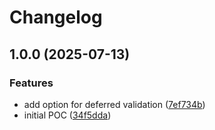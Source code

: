 # Changelog

## 1.0.0 (2025-07-13)


### Features

* add option for deferred validation ([7ef734b](https://github.com/dawsonbooth/vite-plugin-env-schema/commit/7ef734b360f7241915867ffca9ddda71dd08309b))
* initial POC ([34f5dda](https://github.com/dawsonbooth/vite-plugin-env-schema/commit/34f5dda5b2d78a8dbfdc6981a11f72580d2df0f7))
